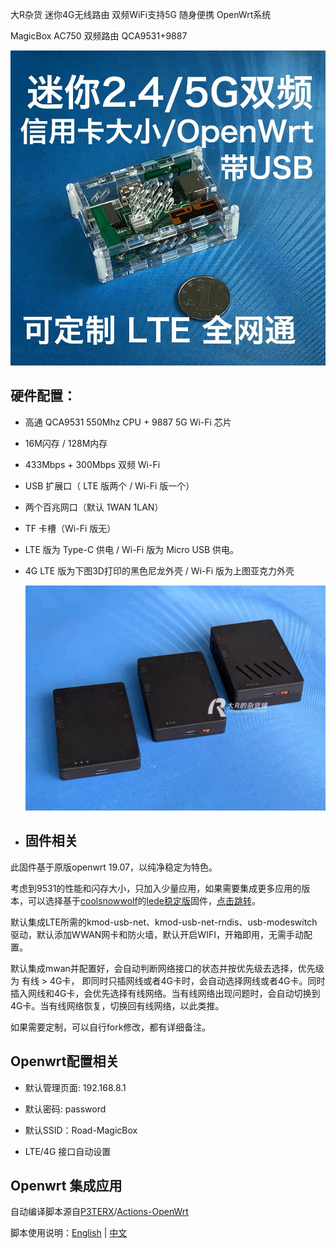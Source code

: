 大R杂货 迷你4G无线路由 双频WiFi支持5G 随身便携 OpenWrt系统

MagicBox AC750 双频路由 QCA9531+9887

![](https://raw.githubusercontent.com/Road-tech/Road-blog-Figure/main/2021/12/29-11-14-55-IMG_2409.JPG)

## 硬件配置：

- 高通 QCA9531 550Mhz CPU + 9887 5G Wi-Fi 芯片

- 16M闪存 / 128M内存

- 433Mbps + 300Mbps 双频 Wi-Fi

- USB 扩展口（ LTE 版两个 / Wi-Fi 版一个）

- 两个百兆网口（默认 1WAN 1LAN）

- TF 卡槽（Wi-Fi 版无）

- LTE 版为 Type-C 供电 / Wi-Fi 版为 Micro USB 供电。

- 4G LTE 版为下图3D打印的黑色尼龙外壳 / Wi-Fi 版为上图亚克力外壳
  
  ![](https://raw.githubusercontent.com/Road-tech/Road-blog-Figure/main/2021/12/29-11-14-45-IMG_2410.JPG)

- ## 固件相关

此固件基于原版openwrt 19.07，以纯净稳定为特色。

考虑到9531的性能和闪存大小，只加入少量应用，如果需要集成更多应用的版本，可以选择基于[coolsnowwolf](https://github.com/coolsnowwolf)的[lede稳定版](https://github.com/coolsnowwolf/openwrt)固件，[点击跳转](https://github.com/Road-tech/Openwrt-AC750-QCA9531-9887)。

默认集成LTE所需的kmod-usb-net、kmod-usb-net-rndis、usb-modeswitch驱动，默认添加WWAN网卡和防火墙，默认开启WIFI，开箱即用，无需手动配置。

默认集成mwan并配置好，会自动判断网络接口的状态并按优先级去选择，优先级为 有线 > 4G卡， 即同时只插网线或者4G卡时，会自动选择网线或者4G卡。同时插入网线和4G卡，会优先选择有线网络。当有线网络出现问题时，会自动切换到4G卡。当有线网络恢复，切换回有线网络，以此类推。

如果需要定制，可以自行fork修改，都有详细备注。

## Openwrt配置相关

- 默认管理页面: 192.168.8.1

- 默认密码: password

- 默认SSID：Road-MagicBox

- LTE/4G 接口自动设置

## Openwrt 集成应用

自动编译脚本源自[P3TERX](https://github.com/P3TERX)/[Actions-OpenWrt](https://github.com/P3TERX/Actions-OpenWrt)

脚本使用说明：[English](https://github.com/P3TERX/Actions-OpenWrt) | [中文](https://p3terx.com/archives/build-openwrt-with-github-actions.html)
